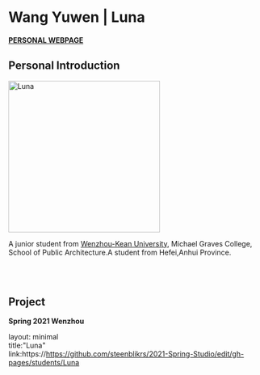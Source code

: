# Wang Yuwen | Luna
#### [PERSONAL WEBPAGE](https://mimiyandexiaoyu.wixsite.com/my-site)
## Personal Introduction
  <img alt="Luna" src="https://github.com/steenblikrs/2021-Spring-Studio/blob/48d6a3f224442ff6588ea09b6d17581f2b8e89f7/students/Luna/e48a3228e18c8a2cca99b834fbb9f26.jpg?raw=true" width="300">
  

  A junior student from [Wenzhou-Kean University](http://www.wku.edu.cn/), Michael Graves College, School of Public Architecture.A student from Hefei,Anhui Province.

<br>

<br>

## Project
**Spring 2021 Wenzhou**














































layout: minimal    
title:"Luna"  
link:https://https://github.com/steenblikrs/2021-Spring-Studio/edit/gh-pages/students/Luna
